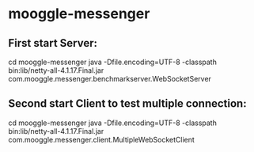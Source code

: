 # mooggle-messenger

## First start Server:
cd mooggle-messenger
java -Dfile.encoding=UTF-8 -classpath bin:lib/netty-all-4.1.17.Final.jar com.mooggle.messenger.benchmarkserver.WebSocketServer


## Second start Client to test multiple connection:
cd mooggle-messenger
java -Dfile.encoding=UTF-8 -classpath bin:lib/netty-all-4.1.17.Final.jar com.mooggle.messenger.client.MultipleWebSocketClient
